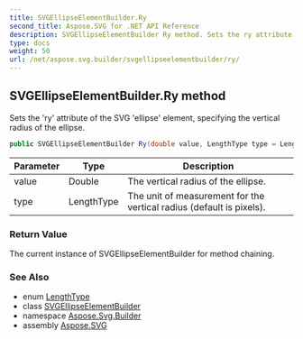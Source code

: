 ```yaml
---
title: SVGEllipseElementBuilder.Ry
second_title: Aspose.SVG for .NET API Reference
description: SVGEllipseElementBuilder Ry method. Sets the ry attribute of the SVG ellipse element specifying the vertical radius of the ellipse
type: docs
weight: 50
url: /net/aspose.svg.builder/svgellipseelementbuilder/ry/
---
```

## SVGEllipseElementBuilder.Ry method

Sets the 'ry' attribute of the SVG 'ellipse' element, specifying the vertical radius of the ellipse.

```csharp
public SVGEllipseElementBuilder Ry(double value, LengthType type = LengthType.Px)
```

| Parameter | Type | Description |
| --- | --- | --- |
| value | Double | The vertical radius of the ellipse. |
| type | LengthType | The unit of measurement for the vertical radius (default is pixels). |

### Return Value

The current instance of SVGEllipseElementBuilder for method chaining.

### See Also

* enum [LengthType](../../lengthtype/)
* class [SVGEllipseElementBuilder](../)
* namespace [Aspose.Svg.Builder](../../../aspose.svg.builder/)
* assembly [Aspose.SVG](../../../)
